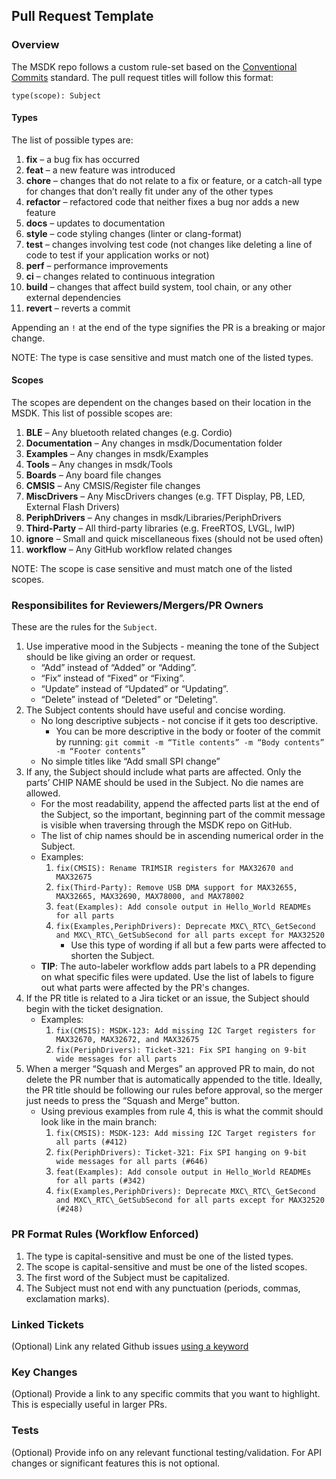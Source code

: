 ## Pull Request Template

### Overview

The MSDK repo follows a custom rule-set based on the [Conventional Commits](https://www.conventionalcommits.org/en/v1.0.0/) standard. The pull request titles will follow this format:

`type(scope): Subject`

#### Types

The list of possible types are:

1.  **fix** – a bug fix has occurred
2.  **feat** – a new feature was introduced
3.  **chore** – changes that do not relate to a fix or feature, or a catch-all type for changes that don’t really fit under any of the other types
4.  **refactor** – refactored code that neither fixes a bug nor adds a new feature
5.  **docs** – updates to documentation
6.  **style** – code styling changes (linter or clang-format)
7.  **test** – changes involving test code (not changes like deleting a line of code to test if your application works or not)
8.  **perf** – performance improvements
9.  **ci** – changes related to continuous integration
10. **build** – changes that affect build system, tool chain, or any other external dependencies
11. **revert** – reverts a commit

Appending an `!` at the end of the type signifies the PR is a breaking or major change.

NOTE: The type is case sensitive and must match one of the listed types.

#### Scopes

The scopes are dependent on the changes based on their location in the MSDK. This list of possible scopes are:

1.  **BLE** – Any bluetooth related changes (e.g. Cordio)
2.  **Documentation** – Any changes in msdk/Documentation folder
3.  **Examples** – Any changes in msdk/Examples
4.  **Tools** – Any changes in msdk/Tools
5.  **Boards** – Any board file changes
6.  **CMSIS** – Any CMSIS/Register file changes
7.  **MiscDrivers** – Any MiscDrivers changes (e.g. TFT Display, PB, LED, External Flash Drivers)
8.  **PeriphDrivers** – Any changes in msdk/Libraries/PeriphDrivers
9.  **Third-Party** – All third-party libraries (e.g. FreeRTOS, LVGL, lwIP)
10. **ignore** – Small and quick miscellaneous fixes (should not be used often)
11. **workflow** – Any GitHub workflow related changes

NOTE: The scope is case sensitive and must match one of the listed scopes.

### Responsibilites for Reviewers/Mergers/PR Owners

These are the rules for the `Subject`.

1.  Use imperative mood in the Subjects - meaning the tone of the Subject should be like giving an order or request.
    * “Add” instead of “Added” or “Adding”.
    * “Fix” instead of “Fixed” or “Fixing”.
    * “Update” instead of “Updated” or “Updating”.
    * “Delete” instead of “Deleted” or “Deleting”.
2.  The Subject contents should have useful and concise wording.
    * No long descriptive subjects - not concise if it gets too descriptive. 
        * You can be more descriptive in the body or footer of the commit by running:
        `git commit -m “Title contents” -m “Body contents” -m “Footer contents”` 
    * No simple titles like “Add small SPI change”
3.  If any, the Subject should include what parts are affected. Only the parts’ CHIP NAME should be used in the Subject. No die names are allowed.
    * For the most readability, append the affected parts list at the end of the Subject, so the important, beginning part of the commit message is visible when traversing through the MSDK repo on GitHub.
    * The list of chip names should be in ascending numerical order in the Subject.
    * Examples:
        1. `fix(CMSIS): Rename TRIMSIR registers for MAX32670 and MAX32675`
        2. `fix(Third-Party): Remove USB DMA support for MAX32655, MAX32665, MAX32690, MAX78000, and MAX78002`
        3. `feat(Examples): Add console output in Hello_World READMEs for all parts`
        4. `fix(Examples,PeriphDrivers): Deprecate MXC\_RTC\_GetSecond and MXC\_RTC\_GetSubSecond for all parts except for MAX32520`
            * Use this type of wording if all but a few parts were affected to shorten the Subject.
    * **TIP**: The auto-labeler workflow adds part labels to a PR depending on what specific files were updated. Use the list of labels to figure out what parts were affected by the PR's changes.
4.  If the PR title is related to a Jira ticket or an issue, the Subject should begin with the ticket designation.
    * Examples:
        1. `fix(CMSIS): MSDK-123: Add missing I2C Target registers for MAX32670, MAX32672, and MAX32675` 
        2. `fix(PeriphDrivers): Ticket-321: Fix SPI hanging on 9-bit wide messages for all parts` 
5.  When a merger “Squash and Merges” an approved PR to main, do not delete the PR number that is automatically appended to the title. Ideally, the PR title should be following our rules before approval, so the merger just needs to press the “Squash and Merge” button.
    * Using previous examples from rule 4, this is what the commit should look like in the main branch:
        1. `fix(CMSIS): MSDK-123: Add missing I2C Target registers for all parts (#412)`
        2. `fix(PeriphDrivers): Ticket-321: Fix SPI hanging on 9-bit wide messages for all parts (#646)`
        3. `feat(Examples): Add console output in Hello_World READMEs for all parts (#342)`
        4. `fix(Examples,PeriphDrivers): Deprecate MXC\_RTC\_GetSecond and MXC\_RTC\_GetSubSecond for all parts except for MAX32520 (#248)`

### PR Format Rules (Workflow Enforced)
1.  The type is capital-sensitive and must be one of the listed types.
2.  The scope is capital-sensitive and must be one of the listed scopes.
3.  The first word of the Subject must be capitalized.
4.  The Subject must not end with any punctuation (periods, commas, exclamation marks).

### Linked Tickets

(Optional) Link any related Github issues [using a keyword](https://docs.github.com/en/issues/tracking-your-work-with-issues/linking-a-pull-request-to-an-issue#linking-a-pull-request-to-an-issue-using-a-keyword)

### Key Changes

(Optional) Provide a link to any specific commits that you want to highlight.  This is especially useful in larger PRs.

### Tests

(Optional) Provide info on any relevant functional testing/validation.  For API changes or significant features this is not optional.
